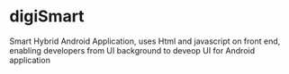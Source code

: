 # digiSmart
Smart Hybrid Android Application, uses Html and javascript on front end, enabling developers from UI background to deveop UI for Android application
